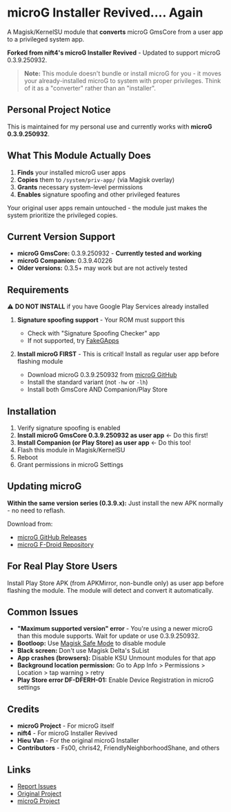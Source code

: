 # microG Installer Revived.... Again

A Magisk/KernelSU module that **converts** microG GmsCore from a user app to a privileged system app.

**Forked from nift4's microG Installer Revived** - Updated to support microG 0.3.9.250932.

> **Note:** This module doesn't bundle or install microG for you - it moves your already-installed microG to system with proper privileges. Think of it as a "converter" rather than an "installer".

## Personal Project Notice

This is maintained for my personal use and currently works with **microG 0.3.9.250932**. 

## What This Module Actually Does

1. **Finds** your installed microG user apps
2. **Copies** them to `/system/priv-app/` (via Magisk overlay)
3. **Grants** necessary system-level permissions
4. **Enables** signature spoofing and other privileged features

Your original user apps remain untouched - the module just makes the system prioritize the privileged copies.

## Current Version Support

- **microG GmsCore:** 0.3.9.250932 - **Currently tested and working**
- **microG Companion:** 0.3.9.40226
- **Older versions:** 0.3.5+ may work but are not actively tested

## Requirements

⚠️ **DO NOT INSTALL** if you have Google Play Services already installed

1. **Signature spoofing support** - Your ROM must support this
   - Check with "Signature Spoofing Checker" app
   - If not supported, try [FakeGApps](https://github.com/whew-inc/FakeGApps/releases)

2. **Install microG FIRST** - This is critical! Install as regular user app before flashing module
   - Download microG 0.3.9.250932 from [microG GitHub](https://github.com/microg/GmsCore/releases/tag/v0.3.9.250932)
   - Install the standard variant (not `-hw` or `-lh`)
   - Install both GmsCore AND Companion/Play Store

## Installation

1. Verify signature spoofing is enabled
2. **Install microG GmsCore 0.3.9.250932 as user app** ← Do this first!
3. **Install Companion (or Play Store) as user app** ← Do this too!
4. Flash this module in Magisk/KernelSU
5. Reboot
6. Grant permissions in microG Settings

## Updating microG

**Within the same version series (0.3.9.x):** Just install the new APK normally - no need to reflash.

Download from:
- [microG GitHub Releases](https://github.com/microg/GmsCore/releases)
- [microG F-Droid Repository](https://microg.org/download.html)

## For Real Play Store Users

Install Play Store APK (from APKMirror, non-bundle only) as user app before flashing the module. The module will detect and convert it automatically.

## Common Issues

- **"Maximum supported version" error** - You're using a newer microG than this module supports. Wait for update or use 0.3.9.250932.
- **Bootloop:** Use [Magisk Safe Mode](https://topjohnwu.github.io/Magisk/faq.html) to disable module
- **Black screen:** Don't use Magisk Delta's SuList
- **App crashes (browsers):** Disable KSU Unmount modules for that app
- **Background location permission:** Go to App Info > Permissions > Location > tap warning > retry
- **Play Store error DF-DFERH-01:** Enable Device Registration in microG settings

## Credits

- **microG Project** - For microG itself
- **nift4** - For microG Installer Revived
- **Hieu Van** - For the original microG Installer
- **Contributors** - Fs00, chris42, FriendlyNeighborhoodShane, and others

## Links

- [Report Issues](https://github.com/spacealtctrl/microg_installer_revived_again/issues)
- [Original Project](https://github.com/nift4/microg_installer_revived)
- [microG Project](https://microg.org)
